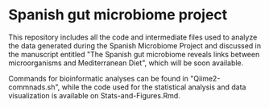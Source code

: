 # Spanish gut microbiome project

This repository includes all the code and intermediate files used to analyze the data generated during the Spanish Microbiome Project and discussed in the manuscript entitled "The Spanish gut microbiome reveals links between microorganisms and Mediterranean Diet", which will be soon available.

Commands for bioinformatic analyses can be found in "Qiime2-commnads.sh", while the code used for the statistical analysis and data visualization is available on Stats-and-Figures.Rmd.
